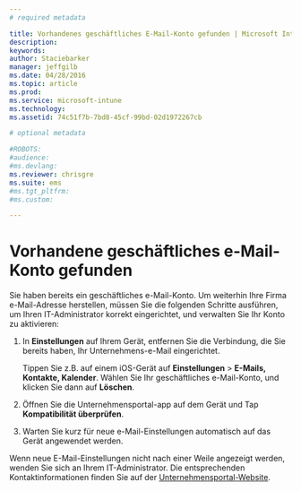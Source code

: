 ```yaml
---
# required metadata

title: Vorhandenes geschäftliches E-Mail-Konto gefunden | Microsoft Intune
description:
keywords:
author: Staciebarker
manager: jeffgilb
ms.date: 04/28/2016
ms.topic: article
ms.prod:
ms.service: microsoft-intune
ms.technology:
ms.assetid: 74c51f7b-7bd8-45cf-99bd-02d1972267cb

# optional metadata

#ROBOTS:
#audience:
#ms.devlang:
ms.reviewer: chrisgre
ms.suite: ems
#ms.tgt_pltfrm:
#ms.custom:

---
```


# Vorhandene geschäftliches e-Mail-Konto gefunden
Sie haben bereits ein geschäftliches e-Mail-Konto. Um weiterhin Ihre Firma e-Mail-Adresse herstellen, müssen Sie die folgenden Schritte ausführen, um Ihren IT-Administrator korrekt eingerichtet, und verwalten Sie Ihr Konto zu aktivieren:

1.  In **Einstellungen** auf Ihrem Gerät, entfernen Sie die Verbindung, die Sie bereits haben, Ihr Unternehmens-e-Mail eingerichtet.

    Tippen Sie z.B. auf einem iOS-Gerät auf **Einstellungen** &gt; **E-Mails, Kontakte, Kalender**. Wählen Sie Ihr geschäftliches e-Mail-Konto, und klicken Sie dann auf **Löschen**.

2.  Öffnen Sie die Unternehmensportal-app auf dem Gerät und Tap **Kompatibilität überprüfen**.

3.  Warten Sie kurz für neue e-Mail-Einstellungen automatisch auf das Gerät angewendet werden.

Wenn neue E-Mail-Einstellungen nicht nach einer Weile angezeigt werden, wenden Sie sich an Ihrem IT-Administrator. Die entsprechenden Kontaktinformationen finden Sie auf der [Unternehmensportal-Website](http://portal.manage.microsoft.com).



<!--HONumber=Jun16_HO2-->


